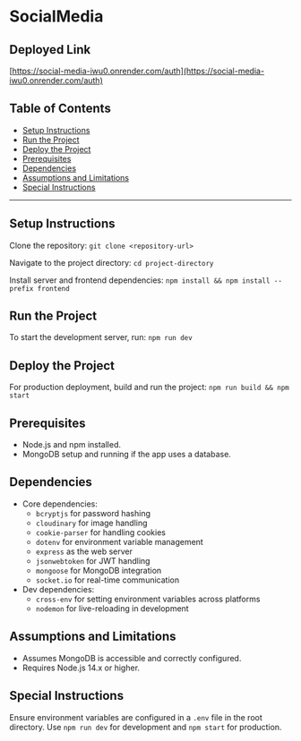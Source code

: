 # SocialMedia 

## Deployed Link
[https://social-media-iwu0.onrender.com/auth](https://social-media-iwu0.onrender.com/auth)

## Table of Contents
- [Setup Instructions](#setup-instructions)
- [Run the Project](#run-the-project)
- [Deploy the Project](#deploy-the-project)
- [Prerequisites](#prerequisites)
- [Dependencies](#dependencies)
- [Assumptions and Limitations](#assumptions-and-limitations)
- [Special Instructions](#special-instructions)

---

## Setup Instructions
Clone the repository:
`git clone <repository-url>`

Navigate to the project directory:
`cd project-directory`

Install server and frontend dependencies:
`npm install && npm install --prefix frontend`

## Run the Project
To start the development server, run:
`npm run dev`

## Deploy the Project
For production deployment, build and run the project:
`npm run build && npm start`

## Prerequisites
- Node.js and npm installed.
- MongoDB setup and running if the app uses a database.

## Dependencies
- Core dependencies:
  - `bcryptjs` for password hashing
  - `cloudinary` for image handling
  - `cookie-parser` for handling cookies
  - `dotenv` for environment variable management
  - `express` as the web server
  - `jsonwebtoken` for JWT handling
  - `mongoose` for MongoDB integration
  - `socket.io` for real-time communication
- Dev dependencies:
  - `cross-env` for setting environment variables across platforms
  - `nodemon` for live-reloading in development

## Assumptions and Limitations
- Assumes MongoDB is accessible and correctly configured.
- Requires Node.js 14.x or higher.

## Special Instructions
Ensure environment variables are configured in a `.env` file in the root directory.
Use `npm run dev` for development and `npm start` for production.
